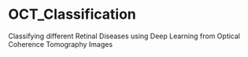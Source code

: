 # OCT_Classification
Classifying different Retinal Diseases using Deep Learning from Optical Coherence Tomography Images
